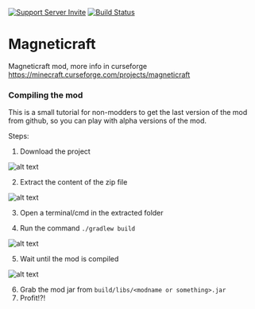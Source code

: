 [![Support Server Invite](https://img.shields.io/badge/Join-Magneticraft-7289DA.svg?style=flat-square)](https://discord.gg/EhYbA97) [![Build Status](https://travis-ci.org/Magneticraft-Team/Magneticraft.svg?branch=kt1.9)](https://travis-ci.org/Magneticraft-Team/Magneticraft)

# Magneticraft
Magneticraft mod, more info in curseforge https://minecraft.curseforge.com/projects/magneticraft

### Compiling the mod
This is a small tutorial for non-modders to get the last version of the mod from github, so you can play with alpha versions of the mod.

Steps:
1. Download the project 

  ![alt text](https://image.prntscr.com/image/5o1YEu0VTN_amH5VVyxOjA.png "Download location github")
  
2. Extract the content of the zip file

  ![alt text](https://image.prntscr.com/image/vQhBvUFGQ5O6q9ruodQ2eA.png "This should be the content of the folder")
  
3. Open a terminal/cmd in the extracted folder

4. Run the command `./gradlew build`

  ![alt text](https://image.prntscr.com/image/N3HGL8m_RCm9Bk1MDokgFw.png "Command")
  
5. Wait until the mod is compiled

  ![alt text](https://image.prntscr.com/image/C31LCugcTZenH-BYgnucQw.png "Command result")
  
6. Grab the mod jar from `build/libs/<modname or something>.jar`
7. Profit!?!
